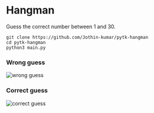 # Hangman
Guess the correct number between 1 and 30.

```
git clone https://github.com/Jothin-kumar/pytk-hangman
cd pytk-hangman
python3 main.py
```

### Wrong guess
![wrong guess](https://github.com/Jothin-kumar/pytk-hangman/assets/84167612/65daa31f-9150-4c07-8033-3a710a0394ba)

### Correct guess
![correct guess](https://github.com/Jothin-kumar/pytk-hangman/assets/84167612/c5e686e4-3802-498f-8238-f2f65198011d)
